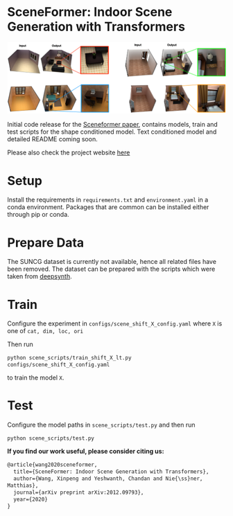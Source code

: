 # SceneFormer: Indoor Scene Generation with Transformers

![Examples of scenes generated by Sceneformer](img/teaser_new.png)

Initial code release for the [Sceneformer paper](https://arxiv.org/abs/2012.09793), contains models, train and test scripts for the shape conditioned model. Text conditioned model and detailed README coming soon.


Please also check the project website [here](https://xinpeng-wang.github.io/sceneformer/)
# Setup
Install the requirements in `requirements.txt` and `environment.yaml` in a conda environment. Packages that are common can be installed either through
pip or conda.

# Prepare Data
The SUNCG dataset is currently not available, hence all related files have been removed. The dataset can be prepared with the scripts which were taken  from [deepsynth](https://github.com/brownvc/deep-synth).

# Train
Configure the experiment in `configs/scene_shift_X_config.yaml` where `X` is one of `cat, dim, loc, ori`

Then run 
```
python scene_scripts/train_shift_X_lt.py configs/scene_shift_X_config.yaml
```
to train the model `X`.

# Test
Configure the model paths in `scene_scripts/test.py` and then run 
```
python scene_scripts/test.py
```


**If you find our work useful, please consider citing us:**

```
@article{wang2020sceneformer,
  title={SceneFormer: Indoor Scene Generation with Transformers},
  author={Wang, Xinpeng and Yeshwanth, Chandan and Nie{\ss}ner, Matthias},
  journal={arXiv preprint arXiv:2012.09793},
  year={2020}
}
```
